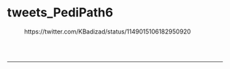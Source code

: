 # tweets_PediPath6


<figure class="wp-block-embed-twitter wp-block-embed is-type-rich">
<div class="wp-block-embed__wrapper">
https://twitter.com/KBadizad/status/1149015106182950920</div></figure>
<br>
<br>
<hr>
